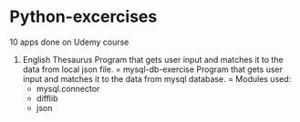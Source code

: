 # Python-excercises
10 apps done on Udemy course

1. English Thesaurus
  Program that gets user input and matches it to the data from local json file.
    = mysql-db-exercise
    Program that gets user input and matches it to the data from mysql database.
   = Modules used:
   - mysql.connector
   - difflib
   - json
